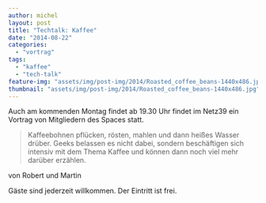 ```yaml
---
author: michel
layout: post
title: "Techtalk: Kaffee"
date: "2014-08-22"
categories: 
  - "vortrag"
tags: 
  - "kaffee"
  - "tech-talk"
feature-img: "assets/img/post-img/2014/Roasted_coffee_beans-1440x486.jpg"
thumbnail: "assets/img/post-img/2014/Roasted_coffee_beans-1440x486.jpg"
---
```


Auch am kommenden Montag findet ab 19.30 Uhr findet im Netz39 ein Vortrag von Mitgliedern des Spaces statt.

> Kaffeebohnen pflücken, rösten, mahlen und dann heißes Wasser drüber. Geeks belassen es nicht dabei, sondern beschäftigen sich intensiv mit dem Thema Kaffee und können dann noch viel mehr darüber erzählen.

von Robert und Martin

Gäste sind jederzeit willkommen. Der Eintritt ist frei.
